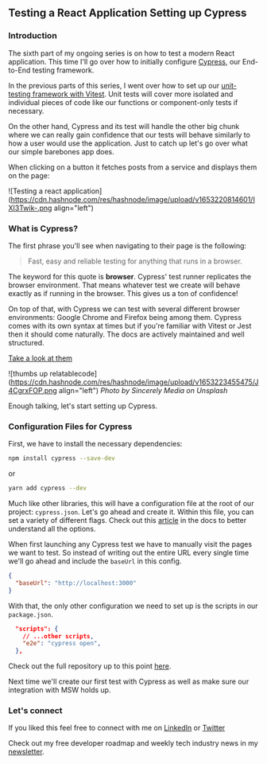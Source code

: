 ## Testing a React Application Setting up Cypress

### Introduction

The sixth part of my ongoing series is on how to test a modern React application. This time I'll go over how to initially configure [Cypress](https://www.cypress.io/), our End-to-End testing framework. 

In the previous parts of this series, I went over how to set up our [unit-testing framework with Vitest](https://relatablecode.com/testing-a-react-application-integrating-msw-with-vitest). Unit tests will cover more isolated and individual pieces of code like our functions or component-only tests if necessary.

On the other hand, Cypress and its test will handle the other big chunk where we can really gain confidence that our tests will behave similarly to how a user would use the application. Just to catch up let's go over what our simple barebones app does.

When clicking on a button it fetches posts from a service and displays them on the page:


![Testing a react application](https://cdn.hashnode.com/res/hashnode/image/upload/v1653220814601/IXI3Twik-.png align="left")

### What is Cypress?

The first phrase you'll see when navigating to their page is the following:

> Fast, easy and reliable testing for anything that runs in a browser.

The keyword for this quote is **browser**. Cypress' test runner replicates the browser environment. That means whatever test we create will behave exactly as if running in the browser. This gives us a ton of confidence!

On top of that, with Cypress we can test with several different browser environments: Google Chrome and Firefox being among them. Cypress comes with its own syntax at times but if you're familiar with Vitest or Jest then it should come naturally. The docs are actively maintained and well structured.

[Take a look at them](https://docs.cypress.io/)

![thumbs up relatablecode](https://cdn.hashnode.com/res/hashnode/image/upload/v1653223455475/J4CgrxFOP.png align="left")
_Photo by Sincerely Media on Unsplash_

Enough talking, let's start setting up Cypress.

### Configuration Files for Cypress

First, we have to install the necessary dependencies:

```bash
npm install cypress --save-dev
```

or 

```bash
yarn add cypress --dev
```

Much like other libraries, this will have a configuration file at the root of our project: `cypress.json`. Let's go ahead and create it. Within this file, you can set a variety of different flags. Check out this [article](https://docs.cypress.io/guides/references/configuration#Global) in the docs to better understand all the options.

When first launching any Cypress test we have to manually visit the pages we want to test. So instead of writing out the entire URL every single time we'll go ahead and include the `baseUrl` in this config.

```json
{
  "baseUrl": "http://localhost:3000"
}
```

With that, the only other configuration we need to set up is the scripts in our `package.json`.

```json
  "scripts": {
    // ...other scripts,
    "e2e": "cypress open",
  },
```

Check out the full repository up to this point [here](https://github.com/diballesteros/react-testing).

Next time we'll create our first test with Cypress as well as make sure our integration with MSW holds up.

### Let's connect

If you liked this feel free to connect with me on [LinkedIn](https://www.linkedin.com/in/relatablecode) or [Twitter](https://twitter.com/relatablecoder)

Check out my free developer roadmap and weekly tech industry news in my [newsletter](https://relatablecode.substack.com/).